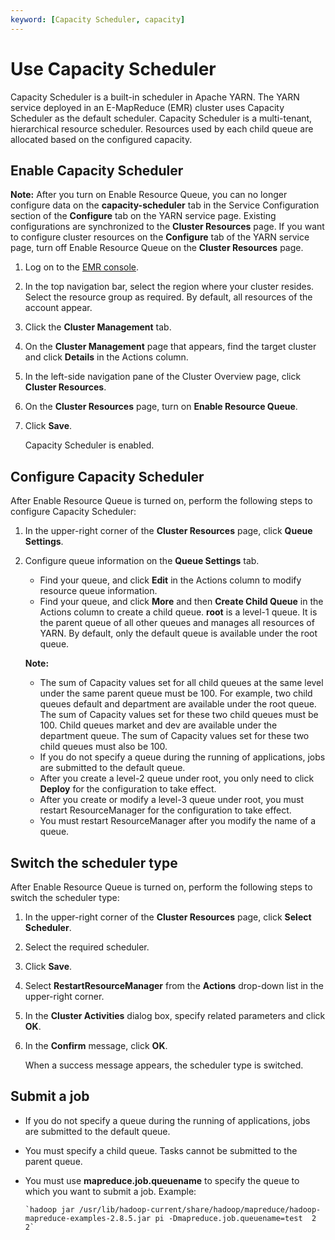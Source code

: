 ```yaml
---
keyword: [Capacity Scheduler, capacity]
---
```


# Use Capacity Scheduler

Capacity Scheduler is a built-in scheduler in Apache YARN. The YARN service deployed in an E-MapReduce \(EMR\) cluster uses Capacity Scheduler as the default scheduler. Capacity Scheduler is a multi-tenant, hierarchical resource scheduler. Resources used by each child queue are allocated based on the configured capacity.

## Enable Capacity Scheduler

**Note:** After you turn on Enable Resource Queue, you can no longer configure data on the **capacity-scheduler** tab in the Service Configuration section of the **Configure** tab on the YARN service page. Existing configurations are synchronized to the **Cluster Resources** page. If you want to configure cluster resources on the **Configure** tab of the YARN service page, turn off Enable Resource Queue on the **Cluster Resources** page.

1.  Log on to the [EMR console](https://emr.console.aliyun.com/).

2.  In the top navigation bar, select the region where your cluster resides. Select the resource group as required. By default, all resources of the account appear.

3.  Click the **Cluster Management** tab.

4.  On the **Cluster Management** page that appears, find the target cluster and click **Details** in the Actions column.

5.  In the left-side navigation pane of the Cluster Overview page, click **Cluster Resources**.

6.  On the **Cluster Resources** page, turn on **Enable Resource Queue**.

7.  Click **Save**.

    Capacity Scheduler is enabled.


## Configure Capacity Scheduler

After Enable Resource Queue is turned on, perform the following steps to configure Capacity Scheduler:

1.  In the upper-right corner of the **Cluster Resources** page, click **Queue Settings**.

2.  Configure queue information on the **Queue Settings** tab.

    -   Find your queue, and click **Edit** in the Actions column to modify resource queue information.
    -   Find your queue, and click **More** and then **Create Child Queue** in the Actions column to create a child queue.
    **root** is a level-1 queue. It is the parent queue of all other queues and manages all resources of YARN. By default, only the default queue is available under the root queue.

    **Note:**

    -   The sum of Capacity values set for all child queues at the same level under the same parent queue must be 100. For example, two child queues default and department are available under the root queue. The sum of Capacity values set for these two child queues must be 100. Child queues market and dev are available under the department queue. The sum of Capacity values set for these two child queues must also be 100.
    -   If you do not specify a queue during the running of applications, jobs are submitted to the default queue.
    -   After you create a level-2 queue under root, you only need to click **Deploy** for the configuration to take effect.
    -   After you create or modify a level-3 queue under root, you must restart ResourceManager for the configuration to take effect.
    -   You must restart ResourceManager after you modify the name of a queue.

## Switch the scheduler type

After Enable Resource Queue is turned on, perform the following steps to switch the scheduler type:

1.  In the upper-right corner of the **Cluster Resources** page, click **Select Scheduler**.

2.  Select the required scheduler.

3.  Click **Save**.

4.  Select **RestartResourceManager** from the **Actions** drop-down list in the upper-right corner.

5.  In the **Cluster Activities** dialog box, specify related parameters and click **OK**.

6.  In the **Confirm** message, click **OK**.

    When a success message appears, the scheduler type is switched.


## Submit a job

-   If you do not specify a queue during the running of applications, jobs are submitted to the default queue.
-   You must specify a child queue. Tasks cannot be submitted to the parent queue.
-   You must use **mapreduce.job.queuename** to specify the queue to which you want to submit a job. Example:

    ```
    `hadoop jar /usr/lib/hadoop-current/share/hadoop/mapreduce/hadoop-mapreduce-examples-2.8.5.jar pi -Dmapreduce.job.queuename=test  2 2`
    ```



